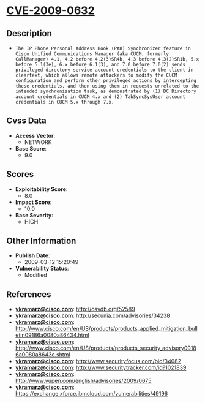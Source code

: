 
# [CVE-2009-0632](http://osvdb.org/52589)

## Description

- `The IP Phone Personal Address Book (PAB) Synchronizer feature in Cisco Unified Communications Manager (aka CUCM, formerly CallManager) 4.1, 4.2 before 4.2(3)SR4b, 4.3 before 4.3(2)SR1b, 5.x before 5.1(3e), 6.x before 6.1(3), and 7.0 before 7.0(2) sends privileged directory-service account credentials to the client in cleartext, which allows remote attackers to modify the CUCM configuration and perform other privileged actions by intercepting these credentials, and then using them in requests unrelated to the intended synchronization task, as demonstrated by (1) DC Directory account credentials in CUCM 4.x and (2) TabSyncSysUser account credentials in CUCM 5.x through 7.x.`

## Cvss Data

- **Access Vector**:
  - NETWORK
- **Base Score**:
  - 9.0

## Scores

- **Exploitability Score**:
  - 8.0
- **Impact Score**:
  - 10.0
- **Base Severity**:
  - HIGH

## Other Information

- **Publish Date**:
  - 2009-03-12 15:20:49
- **Vulnerability Status**:
  - Modified

## References

- **ykramarz@cisco.com**: http://osvdb.org/52589
- **ykramarz@cisco.com**: http://secunia.com/advisories/34238
- **ykramarz@cisco.com**: http://www.cisco.com/en/US/products/products_applied_mitigation_bulletin09186a0080a86434.html
- **ykramarz@cisco.com**: http://www.cisco.com/en/US/products/products_security_advisory09186a0080a8643c.shtml
- **ykramarz@cisco.com**: http://www.securityfocus.com/bid/34082
- **ykramarz@cisco.com**: http://www.securitytracker.com/id?1021839
- **ykramarz@cisco.com**: http://www.vupen.com/english/advisories/2009/0675
- **ykramarz@cisco.com**: https://exchange.xforce.ibmcloud.com/vulnerabilities/49196
